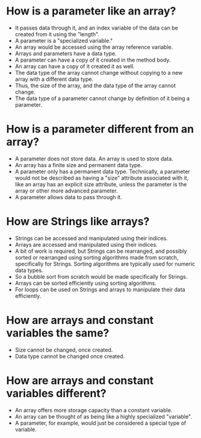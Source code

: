 # How is a parameter like an array?
- It passes data through it, and an index variable of the data can be created from it using the "length".
- A parameter is a "specialized variable."
- An array would be accessed using the array reference variable.
- Arrays and parameters have a data type.
- A parameter can have a copy of it created in the method body.
- An array can have a copy of it created it as well.
- The data type of the array cannot change without copying to a new array with a different data type.
- Thus, the size of the array, and the data type of the array cannot change.
- The data type of a parameter cannot change by definition of it being a parameter.

# How is a parameter different from an array?
- A parameter does not store data. An array is used to store data.
- An array has a finite size and permanent data type.
- A parameter only has a permanent data type. Technically, a parameter would not be described as having a "size" attribute associated with it, like an array has an explicit size attribute, unless the parameter is the array or other more advanced parameter.
- A parameter allows data to pass through it.

# How are Strings like arrays?
- Strings can be accessed and manipulated using their indices.
- Arrays are accessed and manipulated using their indices.
- A bit of work is required, but Strings can be rearranged, and possibly sorted or rearranged using sorting algorithms made from scratch, specifically for Strings. Sorting algorithms are typically used for numeric data types.
- So a bubble sort from scratch would be made specifically for Strings.
- Arrays can be sorted efficiently using sorting algorithms.
- For loops can be used on Strings and arrays to manipulate their data efficiently. 

# How are arrays and constant variables the same?
- Size cannot be changed, once created.
- Data type cannot be changed once created.
  
# How are arrays and constant variables different?
- An array offers more storage capacity than a constant variable.
- An array can be thought of as being like a highly specialized "variable".
- A parameter, for example, would just be considered a special type of variable.
